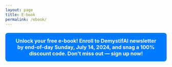 ```yaml
---
layout: page
title: E-book
permalink: /ebook/
---
```


<div style="text-align: center; margin-top: 20px;">
    <a href="https://dashboard.mailerlite.com/forms/908065/118486564530554788/share" target="_blank" style="background-color: #007BFF; color: white; padding: 15px 32px; text-align: center; text-decoration: none; display: inline-block; font-size: 16px; border-radius: 8px;">
        <strong>Unlock your free e-book! Enroll to DemystifAI newsletter by end-of-day Sunday, July 14, 2024, and snag a 100% discount code. Don't miss out — sign up now!</strong>
    </a>
</div>
<ebook-component></ebook-component>

<script>
    class EbookComponent extends HTMLElement {
        constructor() {
            super();
            this.attachShadow({ mode: 'open' });

            // Create a template for the shadow DOM
            const template = document.createElement('template');
            template.innerHTML = `
                <link rel="stylesheet" href="https://cdnjs.cloudflare.com/ajax/libs/bootstrap/5.1.3/css/bootstrap.min.css">
                <style>
                    .container {
                        max-width: 800px;
                        margin: 50px auto;
                        padding: 20px;
                        background-color: #fff;
                        box-shadow: 0 0 10px rgba(0, 0, 0, 0.1);
                    }
                    .header {
                        text-align: center;
                        margin-bottom: 30px;
                    }
                    .header h2 {
                        font-size: 2.5rem;
                        color: #28a745; /* Changed color to green */
                    }
                    .header p {
                        font-size: 1.2rem;
                        color: #333;
                    }
                    .image-slider {
                        text-align: center;
                        margin: 20px 0;
                    }
                    .image-slider img {
                        max-width: 100%;
                        height: auto;
                        border-radius: 10px;
                    }
                    .image-slider button {
                        margin: 10px;
                        padding: 10px 20px;
                        font-size: 1rem;
                        border: none;
                        border-radius: 5px;
                        background-color: #007bff;
                        color: white;
                        cursor: pointer;
                    }
                    .content {
                        text-align: justify;
                        margin-bottom: 30px;
                    }
                    .content ul {
                        list-style: none;
                        padding: 0;
                    }
                    .content ul li {
                        margin-bottom: 10px;
                    }
                    .content ul li:before {
                        content: '✔';
                        margin-right: 10px;
                        color: #28a745; /* Changed color to green */
                    }
                    .buy-now {
                        text-align: center;
                        margin-top: 20px;
                    }
                    .buy-now a {
                        background-color: #28a745; /* Changed color to green */
                        color: white;
                        padding: 15px 32px;
                        text-align: center;
                        text-decoration: none;
                        display: inline-block;
                        font-size: 16px;
                        border-radius: 8px;
                    }
                    .footer {
                        text-align: center;
                        margin-top: 20px;
                        font-size: 0.9rem;
                    }
                    .footer a {
                        color: #007bff;
                    }
                </style>
                <div class="container">
                    <div class="header text-center mb-4">
                        <h2><strong>Smart Structuring</strong></h2>
                        <p><strong>A Guide to Efficiently Managing Data Science Projects in Python</strong></p>
                    </div>

                    <div class="image-slider text-center mb-4">
                        <img id="dynamic-image" src="../../../assets/images/E001_landing/cover_title_hip.png" alt="Book cover" class="img-fluid rounded" style="max-width: 100%; height: auto;">
                        <div class="mt-3">
                            <button class="btn btn-primary me-2" onclick="previousImage()">Previous</button>
                            <button class="btn btn-primary" onclick="nextImage()">Next</button>
                        </div>
                    </div>

                    <div class="content mb-4">
                        <p>Are you struggling to keep your data science projects organized?</p>
                        <p>Do you find yourself losing track of your progress amidst the chaos of unstructured files and folders?</p>
                        <br>
                        <p><strong>Worry no more!</strong></p>
                        <br>
                        <p>In "Smart Structuring," Tomasz Guściora shares his decade-long experience in the data science field, peppered with humor and personal anecdotes, to help you streamline your projects and increase productivity.</p>
                        <br>
                        <br>
                        <h2><strong>What's Inside?</strong></h2>
                        <ul>
                            <li>Practical advice on project management for Python codebase</li>
                            <li>Humorous analogies and metaphors to simplify complex concepts</li>
                            <li>Clear explanations of coding best practices</li>
                            <li>Step-by-step guides with real-life examples</li>
                            <li>Valuable insights from Tomasz's personal experiences</li>
                        </ul>
                    </div>

                    <div class="text-center my-4">
                        <a href="https://cart.easy.tools/checkout/19955710/smart-structuring" target="_blank" class="btn btn-success btn-lg"><strong>Buy Now</strong></a>
                    </div>

                    <div class="footer text-center mt-4">
                        <p>Have questions? <a href="mailto:tomasz@demystifAI.blog">Contact the author</a></p>
                    </div>
                </div>
            `;

            // Append the template content to the shadow DOM
            this.shadowRoot.appendChild(template.content.cloneNode(true));

            // JavaScript for image slider
            const images = [
                '../../../assets/images/E001_landing/cover_title_hip.png',
                '../../../assets/images/E001_landing/bio.png',
                '../../../assets/images/E001_landing/toc1.png',
                '../../../assets/images/E001_landing/toc2.png',
            ];
            let currentIndex = 0;

            const showImage = (index) => {
                const imgElement = this.shadowRoot.getElementById('dynamic-image');
                imgElement.src = images[index];
            }

            this.shadowRoot.querySelector('button[onclick="nextImage()"]').addEventListener('click', () => {
                currentIndex = (currentIndex + 1) % images.length;
                showImage(currentIndex);
            });

            this.shadowRoot.querySelector('button[onclick="previousImage()"]').addEventListener('click', () => {
                currentIndex = (currentIndex - 1 + images.length) % images.length;
                showImage(currentIndex);
            });
        }
    }

    // Define the new element
    customElements.define('ebook-component', EbookComponent);
</script>
